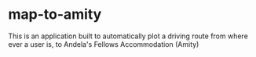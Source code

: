 # map-to-amity
This is an application built to automatically plot a driving route from where ever a user is, to Andela's Fellows Accommodation (Amity)

